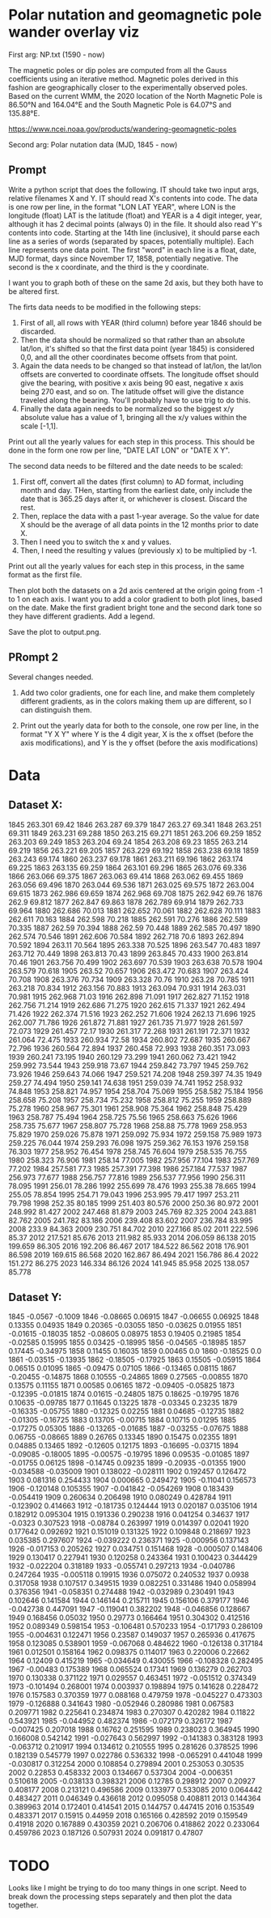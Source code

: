 # Polar nutation and geomagnetic pole wander overlay viz

First arg: NP.txt (1590 - now)

The magnetic poles or dip poles are computed from all the Gauss coefficients using an iterative method. Magnetic poles derived in this fashion are geographically closer to the experimentally observed poles. Based on the current WMM, the 2020 location of the North Magnetic Pole is 86.50°N and 164.04°E and the South Magnetic Pole is 64.07°S and 135.88°E.

https://www.ncei.noaa.gov/products/wandering-geomagnetic-poles

Second arg: Polar nutation data (MJD, 1845 - now)

## Prompt

Write a python script that does the following. IT should take two input args, relative filenames X and Y. IT should read X's contents into code. The data is one row per line, in the format "LON LAT YEAR", where LON is the longitude (float) LAT is the latitude (float) and YEAR is a 4 digit integer, year, although it has 2 decimal points (always 0) in the file. It should also read Y's contents into code. Starting at the 14th line (inclusive), it should parse each line as a series of words (separated by spaces, potentially multiple). Each line represents one data point. The first "word" in each line is a float, date, MJD format, days since November 17, 1858, potentially negative. The second is the x coordinate, and the third is the y coordinate.

I want you to graph both of these on the same 2d axis, but they both have to be altered first.

The firts data needs to be modified in the following steps:

1. First of all, all rows with YEAR (third column) before year 1846 should be discarded.
2. Then the data should be normalized so that rather than an absolute lat/lon, it's shifted so that the first data point (year 1845) is considered 0,0, and all the other coordinates become offsets from that point.
3. Again the data needs to be changed so that instead of lat/lon, the lat/lon offsets are converted to coordinate offsets. The longitude offset should give the bearing, with positive x axis being 90 east, negative x axis being 270 east, and so on. The latitude offset will give the distance traveled along the bearing. You'll probably have to use trig to do this.
4. Finally the data again needs to be normalized so the biggest x/y absolute value has a value of 1, bringing all the x/y values within the scale [-1,1].

Print out all the yearly values for each step in this process. This should be done in the form one row per line, "DATE LAT LON" or "DATE X Y".

The second data needs to be filtered and the date needs to be scaled:
1. First off, convert all the dates (first column) to AD format, including month and day. THen, starting from the earliest date, only include the date that is 365.25 days after it, or whichever is closest. Discard the rest.
2. Then, replace the data with a past 1-year average. So the value for date X should be the average of all data points in the 12 months prior to date X.
3. Then I need you to switch the x and y values.
4. Then, I need the resulting y values (previously x) to be multiplied by -1.

Print out all the yearly values for each step in this process, in the same format as the first file.

Then plot both the datasets on a 2d axis centered at the origin going from -1 to 1 on each axis. I want you to add a color gradient to both plot lines, based on the date. Make the first gradient bright tone and the second dark tone so they have different gradients. Add a legend.

Save the plot to output.png.

## PRompt 2

Several changes needed.

1. Add two color gradients, one for each line, and make them completely different gradients, as in the colors making them up are different, so I can distinguish them.

2. Print out the yearly data for both to the console, one row per line, in the format "Y X Y" where Y is the 4 digit year, X is the x offset (before the axis modifications), and Y is the y offset (before the axis modifications)

# Data

## Dataset X:

1845 263.301 69.42
1846 263.287 69.379
1847 263.27 69.341
1848 263.251 69.311
1849 263.231 69.288
1850 263.215 69.271
1851 263.206 69.259
1852 263.203 69.249
1853 263.204 69.24
1854 263.208 69.23
1855 263.214 69.219
1856 263.221 69.205
1857 263.229 69.192
1858 263.238 69.18
1859 263.243 69.174
1860 263.237 69.178
1861 263.211 69.196
1862 263.174 69.225
1863 263.135 69.259
1864 263.101 69.296
1865 263.076 69.336
1866 263.066 69.375
1867 263.063 69.414
1868 263.062 69.455
1869 263.056 69.496
1870 263.044 69.536
1871 263.025 69.575
1872 263.004 69.615
1873 262.986 69.659
1874 262.968 69.708
1875 262.942 69.76
1876 262.9 69.812
1877 262.847 69.863
1878 262.789 69.914
1879 262.733 69.964
1880 262.686 70.013
1881 262.652 70.061
1882 262.628 70.111
1883 262.611 70.163
1884 262.598 70.218
1885 262.591 70.276
1886 262.589 70.335
1887 262.59 70.394
1888 262.59 70.448
1889 262.585 70.497
1890 262.574 70.546
1891 262.606 70.584
1892 262.718 70.6
1893 262.894 70.592
1894 263.11 70.564
1895 263.338 70.525
1896 263.547 70.483
1897 263.712 70.449
1898 263.813 70.43
1899 263.845 70.433
1900 263.814 70.46
1901 263.756 70.499
1902 263.697 70.539
1903 263.638 70.578
1904 263.579 70.618
1905 263.52 70.657
1906 263.472 70.683
1907 263.424 70.708
1908 263.376 70.734
1909 263.328 70.76
1910 263.28 70.785
1911 263.218 70.834
1912 263.156 70.883
1913 263.094 70.931
1914 263.031 70.981
1915 262.968 71.03
1916 262.898 71.091
1917 262.827 71.152
1918 262.756 71.214
1919 262.686 71.275
1920 262.615 71.337
1921 262.494 71.426
1922 262.374 71.516
1923 262.252 71.606
1924 262.13 71.696
1925 262.007 71.786
1926 261.872 71.881
1927 261.735 71.977
1928 261.597 72.073
1929 261.457 72.17
1930 261.317 72.268
1931 261.191 72.371
1932 261.064 72.475
1933 260.934 72.58
1934 260.802 72.687
1935 260.667 72.796
1936 260.564 72.894
1937 260.458 72.993
1938 260.351 73.093
1939 260.241 73.195
1940 260.129 73.299
1941 260.062 73.421
1942 259.992 73.544
1943 259.918 73.67
1944 259.842 73.797
1945 259.762 73.926
1946 259.643 74.066
1947 259.521 74.208
1948 259.397 74.35
1949 259.27 74.494
1950 259.141 74.638
1951 259.039 74.741
1952 258.932 74.848
1953 258.821 74.957
1954 258.704 75.069
1955 258.582 75.184
1956 258.658 75.208
1957 258.734 75.232
1958 258.812 75.255
1959 258.889 75.278
1960 258.967 75.301
1961 258.908 75.364
1962 258.848 75.429
1963 258.787 75.494
1964 258.725 75.56
1965 258.663 75.626
1966 258.735 75.677
1967 258.807 75.728
1968 258.88 75.778
1969 258.953 75.829
1970 259.026 75.878
1971 259.092 75.934
1972 259.158 75.989
1973 259.225 76.044
1974 259.293 76.098
1975 259.362 76.153
1976 259.158 76.303
1977 258.952 76.454
1978 258.745 76.604
1979 258.535 76.755
1980 258.323 76.906
1981 258.14 77.005
1982 257.956 77.104
1983 257.769 77.202
1984 257.581 77.3
1985 257.391 77.398
1986 257.184 77.537
1987 256.973 77.677
1988 256.757 77.816
1989 256.537 77.956
1990 256.311 78.095
1991 256.01 78.286
1992 255.699 78.476
1993 255.38 78.665
1994 255.05 78.854
1995 254.71 79.043
1996 253.995 79.417
1997 253.211 79.798
1998 252.35 80.185
1999 251.403 80.576
2000 250.36 80.972
2001 248.992 81.427
2002 247.468 81.879
2003 245.769 82.325
2004 243.881 82.762
2005 241.782 83.186
2006 239.408 83.602
2007 236.784 83.995
2008 233.9 84.363
2009 230.751 84.702
2010 227.166 85.02
2011 222.596 85.37
2012 217.521 85.676
2013 211.982 85.933
2014 206.059 86.138
2015 199.659 86.305
2016 192.206 86.467
2017 184.522 86.562
2018 176.901 86.598
2019 169.615 86.568
2020 162.867 86.494
2021 156.786 86.4
2022 151.272 86.275
2023 146.334 86.126
2024 141.945 85.958
2025 138.057 85.778

## Dataset Y:

1845 -0.0567 -0.1009
1846 -0.08665 0.06915
1847 -0.06655 0.06925
1848 0.13355 0.04935
1849 0.20365 -0.03055
1850 -0.03625 0.01955
1851 -0.01615 -0.18035
1852 -0.08605 0.08975
1853 0.19405 0.21985
1854 -0.02585 0.15995
1855 0.03425 -0.18995
1856 -0.04565 -0.18985
1857 0.17445 -0.34975
1858 0.11455 0.16035
1859 0.00465 0.0
1860 -0.18525 0.0
1861 -0.03515 -0.13935
1862 -0.18505 -0.17925
1863 0.15505 -0.05915
1864 0.06515 0.01095
1865 -0.09475 0.07105
1866 -0.13465 0.08115
1867 -0.20455 -0.14875
1868 0.10555 -0.24865
1869 0.27565 -0.00855
1870 0.13575 0.11155
1871 0.00585 0.06165
1872 -0.09405 -0.05825
1873 -0.12395 -0.01815
1874 0.01615 -0.24805
1875 0.18625 -0.19795
1876 0.10635 -0.09785
1877 0.11645 0.13225
1878 -0.03345 0.23235
1879 -0.16335 -0.05755
1880 -0.12325 0.02255
1881 0.04685 -0.12735
1882 -0.01305 -0.16725
1883 0.13705 -0.00715
1884 0.10715 0.01295
1885 -0.17275 0.05305
1886 -0.13265 -0.01685
1887 -0.03255 -0.07675
1888 0.06755 -0.08665
1889 0.26765 0.13345
1890 0.15475 0.02355
1891 0.04885 0.13465
1892 -0.12605 0.12175
1893 -0.16695 -0.03715
1894 -0.09085 -0.18005
1895 -0.00575 -0.19795
1896 0.09535 -0.01085
1897 -0.01755 0.06125
1898 -0.14745 0.09235
1899 -0.20935 -0.01355
1900 -0.034588 -0.035009
1901 0.138022 -0.028111
1902 0.192457 0.126472
1903 0.081316 0.254433
1904 0.000665 0.249472
1905 -0.11041 0.156573
1906 -0.120148 0.105355
1907 -0.041842 -0.054269
1908 0.183439 -0.054419
1909 0.260634 0.206498
1910 0.080249 0.428784
1911 -0.123902 0.414663
1912 -0.181735 0.124444
1913 0.020187 0.035106
1914 0.182912 0.095304
1915 0.191336 0.290238
1916 0.041254 0.34637
1917 -0.0323 0.307523
1918 -0.08784 0.263997
1919 0.014397 0.02041
1920 0.177642 0.092692
1921 0.151019 0.131325
1922 0.109848 0.218697
1923 0.035385 0.297607
1924 -0.039222 0.236371
1925 -0.000956 0.137143
1926 -0.017153 0.205262
1927 0.034751 0.151468
1928 -0.000507 0.148406
1929 0.130417 0.227941
1930 0.120258 0.243364
1931 0.100423 0.344429
1932 -0.022204 0.318189
1933 -0.055741 0.297213
1934 -0.040786 0.247264
1935 -0.005118 0.19915
1936 0.075072 0.240532
1937 0.0938 0.317058
1938 0.107517 0.349515
1939 0.082251 0.331486
1940 0.058994 0.376356
1941 -0.058351 0.274488
1942 -0.032989 0.230491
1943 0.102646 0.141584
1944 0.146144 0.215711
1945 0.156106 0.379177
1946 -0.042738 0.447091
1947 -0.119041 0.382202
1948 -0.046856 0.128667
1949 0.168456 0.05032
1950 0.29773 0.166464
1951 0.304302 0.412516
1952 0.089349 0.598154
1953 -0.106481 0.570233
1954 -0.171793 0.286109
1955 -0.004631 0.122471
1956 0.23587 0.149037
1957 0.265936 0.417675
1958 0.123085 0.538901
1959 -0.067068 0.484622
1960 -0.126138 0.317184
1961 0.012501 0.158164
1962 0.098375 0.114017
1963 0.220006 0.22662
1964 0.12409 0.415219
1965 -0.034649 0.430055
1966 -0.108328 0.282495
1967 -0.00483 0.175389
1968 0.065524 0.17341
1969 0.136279 0.262703
1970 0.130338 0.371122
1971 0.029557 0.463451
1972 -0.051512 0.374349
1973 -0.101494 0.268001
1974 0.003937 0.198894
1975 0.141628 0.228472
1976 0.157583 0.370359
1977 0.088168 0.479759
1978 -0.045227 0.473303
1979 -0.126888 0.341643
1980 -0.052946 0.280986
1981 0.067583 0.209771
1982 0.225641 0.234874
1983 0.270307 0.420282
1984 0.11822 0.543921
1985 -0.044952 0.482374
1986 -0.072179 0.326172
1987 -0.007425 0.207018
1988 0.16762 0.251595
1989 0.238023 0.364945
1990 0.166008 0.542142
1991 -0.027643 0.562997
1992 -0.141383 0.383128
1993 -0.063712 0.210917
1994 0.134612 0.210555
1995 0.281626 0.378525
1996 0.182139 0.545779
1997 0.022786 0.536332
1998 -0.065291 0.441048
1999 -0.030817 0.312254
2000 0.108854 0.279894
2001 0.253053 0.30535
2002 0.22853 0.458332
2003 0.134667 0.537304
2004 -0.006351 0.510618
2005 -0.038133 0.398321
2006 0.12785 0.298912
2007 0.20927 0.408177
2008 0.213121 0.496586
2009 0.133977 0.533085
2010 0.064442 0.483427
2011 0.046349 0.436618
2012 0.095058 0.408811
2013 0.144364 0.389963
2014 0.172401 0.414541
2015 0.144757 0.447415
2016 0.153549 0.483371
2017 0.15915 0.44959
2018 0.165166 0.428592
2019 0.159549 0.41918
2020 0.167889 0.430359
2021 0.206706 0.418862
2022 0.233064 0.459786
2023 0.187126 0.507931
2024 0.091817 0.47807

# TODO

Looks like I might be trying to do too many things in one script. Need to break down the processing steps separately and then plot the data together.
